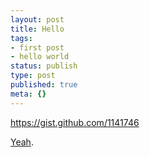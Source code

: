```yaml
---
layout: post
title: Hello
tags:
- first post
- hello world
status: publish
type: post
published: true
meta: {}
---
```

https://gist.github.com/1141746

[Yeah](http://en.wikipedia.org/wiki/Brainfuck#Hello_World.21).
